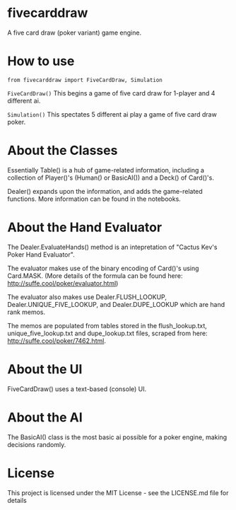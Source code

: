 # fivecarddraw
A five card draw (poker variant) game engine.

# How to use
```from fivecarddraw import FiveCardDraw, Simulation```

```FiveCardDraw()``` This begins a game of five card draw for 1-player and 4 different ai.

```Simulation()``` This spectates 5 different ai play a game of five card draw poker.

# About the Classes

Essentially Table() is a hub of game-related information, including a collection of Player()'s (Human() or BasicAI()) and a Deck() of Card()'s.

Dealer() expands upon the information, and adds the game-related functions. More information can be found in the notebooks.

# About the Hand Evaluator

The Dealer.EvaluateHands() method is an intepretation of "Cactus Kev's Poker Hand Evaluator".

The evaluator makes use of the binary encoding of Card()'s using Card.MASK. (More details of the formula can be found here: http://suffe.cool/poker/evaluator.html)

The evaluator also makes use Dealer.FLUSH_LOOKUP, Dealer.UNIQUE_FIVE_LOOKUP, and Dealer.DUPE_LOOKUP which are hand rank memos.

The memos are populated from tables stored in the flush_lookup.txt, unique_five_lookup.txt and dupe_lookup.txt files, scraped from here: http://suffe.cool/poker/7462.html.

# About the UI

FiveCardDraw() uses a text-based (console) UI.

# About the AI

The BasicAI() class is the most basic ai possible for a poker engine, making decisions randomly.

# License

This project is licensed under the MIT License - see the LICENSE.md file for details
